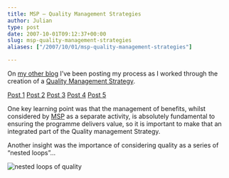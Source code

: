 ```yaml
---
title: MSP – Quality Management Strategies
author: Julian
type: post
date: 2007-10-01T09:12:37+00:00
slug: msp-quality-management-strategies 
aliases: ["/2007/10/01/msp-quality-management-strategies"]

---
```

On [my other blog][1] I’ve been posting my process as I worked through the creation of a [Quality Management Strategy][2].

[Post 1][3] [Post 2][4] [Post 3][5] [Post 4][6] [Post 5][7]

One key learning point was that the management of benefits, whilst considered by [MSP][8] <font color="#0000ff"></font>as a separate activity, is absolutely fundamental to ensuring the programme delivers value, so it is important to make that an integrated part of the Quality management Strategy.

Another insight was the importance of considering quality as a series of “nested loops”…

<img src="https://www.synesthesia.co.uk/msp/wp-content/uploads/nested-loops-of-quality.png" alt="nested loops of quality" border="0" />

 [1]: https://www.synesthesia.co.uk/msp/
 [2]: https://synesthesia.co.uk/msp/wiki/QualityManagementStrategy
 [3]: https://www.synesthesia.co.uk/msp/2007/09/25/quality-management-strategies-1/
 [4]: https://www.synesthesia.co.uk/msp/2007/09/25/quality-management-strategies-2/
 [5]: https://www.synesthesia.co.uk/msp/2007/09/25/quality-management-strategies-3/
 [6]: https://www.synesthesia.co.uk/msp/2007/09/25/quality-management-strategies-4/
 [7]: https://www.synesthesia.co.uk/msp/2007/09/26/quality-management-strategies-5/
 [8]: https://synesthesia.co.uk/msp/wiki/MSP
